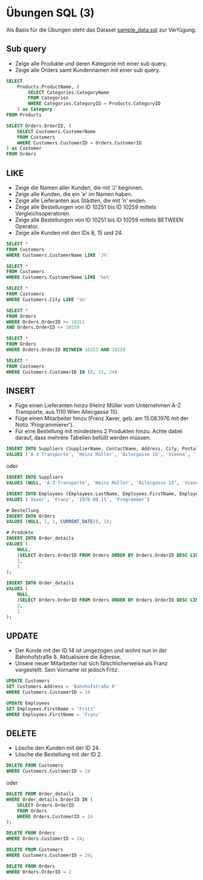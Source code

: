 # Übungen SQL (3)

Als Basis für die Übungen steht das Dataset [sample_data.sql](../sample_data.sql) zur Verfügung.

## Sub query

- Zeige alle Produkte und deren Kategorie mit einer sub query.
- Zeige alle Orders samt Kundennamen mit einer sub query.

```sql
SELECT
    Products.ProductName, (
        SELECT Categories.CategoryName
        FROM Categories
        WHERE Categories.CategoryID = Products.CategoryID
    ) as Category
FROM Products
```

```sql
SELECT Orders.OrderID, (
    SELECT Customers.CustomerName
    FROM Customers
    WHERE Customers.CustomerID = Orders.CustomerID
) as Customer
FROM Orders
```

## LIKE

- Zeige die Namen aller Kunden, die mit 'J' beginnen.
- Zeige alle Kunden, die ein 'e' im Namen haben.
- Zeige alle Lieferanten aus Städten, die mit 'n' enden.
- Zeige alle Bestellungen von ID 10251 bis ID 10259 mittels Vergleichsoperatoren.
- Zeige alle Bestellungen von ID 10251 bis ID 10259 mittels BETWEEN Operator.
- Zeige alle Kunden mit den IDs 8, 15 und 24.

```sql
SELECT *
FROM Customers
WHERE Customers.CustomerName LIKE 'J%'
```

```sql
SELECT *
FROM Customers
WHERE Customers.CustomerName LIKE '%e%'
```

```sql
SELECT *
FROM Customers
WHERE Customers.City LIKE '%n'
```

```sql
SELECT *
FROM Orders
WHERE Orders.OrderID >= 10251
AND Orders.OrderID <= 10259
```

```sql
SELECT *
FROM Orders
WHERE Orders.OrderID BETWEEN 10251 AND 10259
```

```sql
SELECT *
FROM Customers
WHERE Customers.CustomerID IN (8, 15, 24)
```

## INSERT

- Füge einen Lieferanten hinzu (Heinz Müller vom Unternehmen A-Z Transporte, aus 1110 Wien Ailecgasse 15).
- Füge einen Mitarbeiter hinzu (Franz Xaver, geb. am 15.08.1976 mit der Notiz 'Programmierer').
- Für eine Bestellung mit mindestens 2 Produkten hinzu. Achte dabei darauf, dass mehrere Tabellen befüllt werden müssen.

```sql
INSERT INTO Suppliers (SupplierName, ContactName, Address, City, PostalCode, Country)
VALUES ('A-Z Transporte', 'Heinz Müller', 'Ailecgasse 15', 'Vienna', '1110', 'Austria');
```

oder

```sql
INSERT INTO Suppliers
VALUES (NULL, 'A-Z Transporte', 'Heinz Müller', 'Ailecgasse 15', 'Vienna', '1110', 'Austria', NULL);
```

```sql
INSERT INTO Employees (Employees.LastName, Employees.FirstName, Employees.BirthDate, Employees.Notes)
VALUES ('Xaver', 'Franz', '1976-08.15', 'Programmer')
```

```sql
# Bestellung
INSERT INTO Orders
VALUES (NULL, 1, 1, CURRENT_DATE(), 1);

# Produkte
INSERT INTO Order_details
VALUES (
    NULL,
    (SELECT Orders.OrderID FROM Orders ORDER BY Orders.OrderID DESC LIMIT 1),
    1,
    1
);

INSERT INTO Order_details
VALUES (
    NULL,
    (SELECT Orders.OrderID FROM Orders ORDER BY Orders.OrderID DESC LIMIT 1),
    2,
    1
);
```

## UPDATE

- Der Kunde mit der ID 14 ist umgezogen und wohnt nun in der Bahnhofstraße 8. Aktualisiere die Adresse.
- Unsere neuer Mitarbeiter hat sich fälschlicherweise als Franz vorgestellt. Sein Vorname ist jedoch Fritz.

```sql
UPDATE Customers
SET Customers.Address = 'Bahnhofstraße 8'
WHERE Customers.CustomerID = 14
```

```sql
UPDATE Employees
SET Employees.FirstName = 'Fritz'
WHERE Employees.FirstName = 'Franz'
```

## DELETE

- Lösche den Kunden mit der ID 24.
- Lösche die Bestellung mit der ID 2.

```sql
DELETE FROM Customers
WHERE Customers.CustomerID = 24
```

oder

```sql
DELETE FROM Order_details
WHERE Order_details.OrderID IN (
    SELECT Orders.OrderID
    FROM Orders
    WHERE Orders.CustomerID = 24
);

DELETE FROM Orders
WHERE Orders.CustomerID = 24;

DELETE FROM Customers
WHERE Customers.CustomerID = 24;
```

```sql
DELETE FROM Orders
WHERE Orders.OrderID = 2
```
